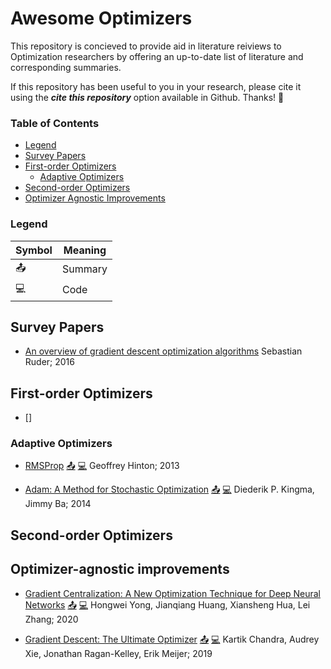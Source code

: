 # Awesome Optimizers

This repository is concieved to provide aid in literature reiviews to Optimization researchers by offering an up-to-date list of literature and corresponding summaries.

If this repository has been useful to you in your research, please cite it using the ___cite this repository___ option available in Github. Thanks! :sparkling_heart:

### Table of Contents

- [Legend](#legend)
- [Survey Papers]()
- [First-order Optimizers](#first-order-optimizers)
    - [Adaptive Optimizers](#adaptive-optimizers)
- [Second-order Optimizers](#second-order-optimizers)
- [Optimizer Agnostic Improvements](#optimizer-agnostic-improvements)

### Legend

| Symbol        | Meaning |
|---------------|---------|
| :outbox_tray: | Summary |
| :computer:    | Code    |


## Survey Papers

- [An overview of gradient descent optimization algorithms](https://arxiv.org/abs/1609.04747) 
    Sebastian Ruder; 2016


## First-order Optimizers

- []

### Adaptive Optimizers

- [RMSProp](http://www.cs.toronto.edu/~tijmen/csc321/slides/lecture_slides_lec6.pdf) [:outbox_tray:]() [:computer:]()
    Geoffrey Hinton; 2013

- [Adam: A Method for Stochastic Optimization](https://arxiv.org/abs/1412.6980) [:outbox_tray:]() [:computer:]()
    Diederik P. Kingma, Jimmy Ba; 2014

## Second-order Optimizers

## Optimizer-agnostic improvements

- [Gradient Centralization: A New Optimization Technique for Deep Neural Networks](https://arxiv.org/abs/2004.01461) [:outbox_tray:]() [:computer:]()
    Hongwei Yong, Jianqiang Huang, Xiansheng Hua, Lei Zhang; 2020


- [Gradient Descent: The Ultimate Optimizer](https://arxiv.org/abs/1909.13371) [:outbox_tray:]() [:computer:]()
    Kartik Chandra, Audrey Xie, Jonathan Ragan-Kelley, Erik Meijer; 2019